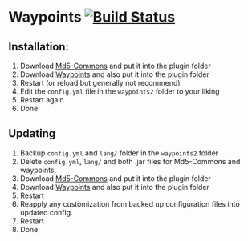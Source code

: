 # Waypoints [![Build Status](https://drone.sytm.de/api/badges/Sytm/waypoints2/status.svg?ref=refs/heads/development)](https://drone.sytm.de/Sytm/waypoints2)

## Installation:
1. Download [Md5-Commons] and put it into the plugin folder 
2. Download [Waypoints] and also put it into the plugin folder
3. Restart (or reload but generally not recommend)
4. Edit the `config.yml` file in the `waypoints2` folder to your liking
5. Restart again
6. Done

## Updating
1. Backup `config.yml` and `lang/` folder in the `waypoints2` folder
2. Delete `config.yml`, `lang/` and both .jar files for Md5-Commons and waypoints
3. Download [Md5-Commons] and put it into the plugin folder 
4. Download [Waypoints] and also put it into the plugin folder
5. Restart
6. Reapply any customization from backed up configuration files into updated config.
7. Restart
8. Done

[md5-commons]:https://www.spigotmc.org/resources/md5lukas-commons.71753/
[waypoints]:https://www.spigotmc.org/resources/waypoints.66647/